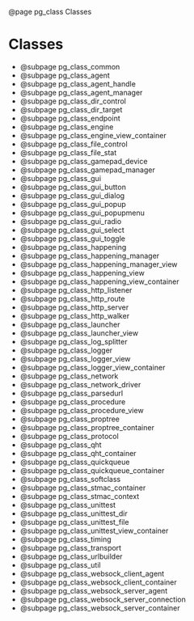 ﻿@page pg_class Classes

# Classes

- @subpage pg_class_common
- @subpage pg_class_agent
- @subpage pg_class_agent_handle
- @subpage pg_class_agent_manager
- @subpage pg_class_dir_control
- @subpage pg_class_dir_target
- @subpage pg_class_endpoint
- @subpage pg_class_engine
- @subpage pg_class_engine_view_container
- @subpage pg_class_file_control
- @subpage pg_class_file_stat
- @subpage pg_class_gamepad_device
- @subpage pg_class_gamepad_manager
- @subpage pg_class_gui
- @subpage pg_class_gui_button
- @subpage pg_class_gui_dialog
- @subpage pg_class_gui_popup
- @subpage pg_class_gui_popupmenu
- @subpage pg_class_gui_radio
- @subpage pg_class_gui_select
- @subpage pg_class_gui_toggle
- @subpage pg_class_happening
- @subpage pg_class_happening_manager
- @subpage pg_class_happening_manager_view
- @subpage pg_class_happening_view
- @subpage pg_class_happening_view_container
- @subpage pg_class_http_listener
- @subpage pg_class_http_route
- @subpage pg_class_http_server
- @subpage pg_class_http_walker
- @subpage pg_class_launcher
- @subpage pg_class_launcher_view
- @subpage pg_class_log_splitter
- @subpage pg_class_logger
- @subpage pg_class_logger_view
- @subpage pg_class_logger_view_container
- @subpage pg_class_network
- @subpage pg_class_network_driver
- @subpage pg_class_parsedurl
- @subpage pg_class_procedure
- @subpage pg_class_procedure_view
- @subpage pg_class_proptree
- @subpage pg_class_proptree_container
- @subpage pg_class_protocol
- @subpage pg_class_qht
- @subpage pg_class_qht_container
- @subpage pg_class_quickqueue
- @subpage pg_class_quickqueue_container
- @subpage pg_class_softclass
- @subpage pg_class_stmac_container
- @subpage pg_class_stmac_context
- @subpage pg_class_unittest
- @subpage pg_class_unittest_dir
- @subpage pg_class_unittest_file
- @subpage pg_class_unittest_view_container
- @subpage pg_class_timing
- @subpage pg_class_transport
- @subpage pg_class_urlbuilder
- @subpage pg_class_util
- @subpage pg_class_websock_client_agent
- @subpage pg_class_websock_client_container
- @subpage pg_class_websock_server_agent
- @subpage pg_class_websock_server_connection
- @subpage pg_class_websock_server_container
